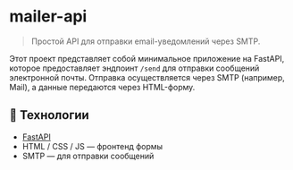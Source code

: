 # mailer-api

> Простой API для отправки email-уведомлений через SMTP.

Этот проект представляет собой минимальное приложение на FastAPI, которое предоставляет эндпоинт `/send` для отправки сообщений электронной почты. Отправка осуществляется через SMTP (например, Mail), а данные передаются через HTML-форму.

## 🚀 Технологии

- [FastAPI](https://fastapi.tiangolo.com/)
- HTML / CSS / JS — фронтенд формы
- SMTP — для отправки сообщений

